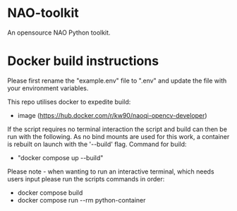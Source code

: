 # NAO-toolkit
An opensource NAO Python toolkit.

# Docker build instructions

Please first rename the "example.env" file to ".env" and update the file with your environment variables.

This repo utilises docker to expedite build:
-   image (https://hub.docker.com/r/kw90/naoqi-opencv-developer) 

If the script requires no terminal interaction the script and build can then be run with the following. 
As no bind mounts are used for this work, a container is rebuilt on launch with the '--build' flag.
Command for build:
  - "docker compose up --build"

Please note - when wanting to run an interactive terminal, which needs users input please run the scripts commands in order:
- docker compose build
- docker compose run --rm python-container 

